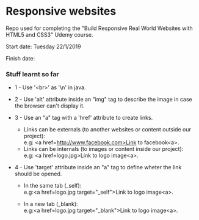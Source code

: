 # Responsive websites
Repo used for completing the "Build Responsive Real World Websites with HTML5 and CSS3" Udemy course.

Start date: Tuesday 22/1/2019

Finish date:

### Stuff learnt so far

* 1 - Use '\<br>' as '\n' in java.

* 2 - Use 'alt' attribute inside an "img" tag to describe the image in case the browser can't display it. 

* 3 - Use an "a" tag with a 'href' attribute to create links. <br> 
    * Links can be externals (to another websites or content outside our project):<br>
e.g: \<a href=http://www.facebook.com>Link to facebook\<a>.<br>
    * Links can be internals (to images or content inside our project):<br>
e.g: \<a href=logo.jpg>Link to logo image\<a>.

* 4 - Use 'target' attribute inside an "a" tag to define wheter the link should be opened.
    * In the same tab (_self):<br>
    e.g:\<a href=logo.jpg target="_self">Link to logo image\<a>.
    
    * In a new tab (_blank):<br>
    e.g:\<a href=logo.jpg target="_blank">Link to logo image\<a>.

